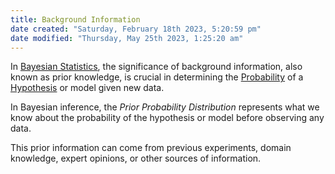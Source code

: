 ```yaml
---
title: Background Information
date created: "Saturday, February 18th 2023, 5:20:59 pm"
date modified: "Thursday, May 25th 2023, 1:25:20 am"
---
```


In [Bayesian Statistics](Bayesian%20Statistics.md), the significance of background information, also known as prior knowledge, is crucial in determining the [Probability](Probability.md) of a [Hypothesis](Hypothesis.md) or model given new data.

In Bayesian inference, the *Prior Probability Distribution* represents what we know about the probability of the hypothesis or model before observing any data. 

This prior information can come from previous experiments, domain knowledge, expert opinions, or other sources of information.
